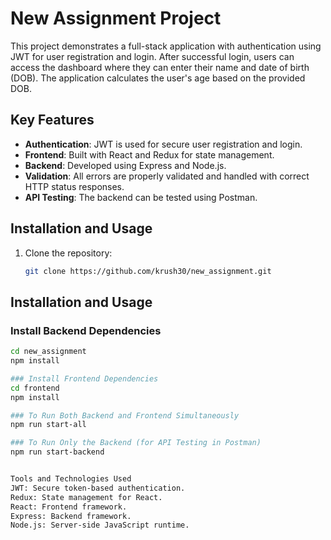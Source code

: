 # New Assignment Project

This project demonstrates a full-stack application with authentication using JWT for user registration and login. After successful login, users can access the dashboard where they can enter their name and date of birth (DOB). The application calculates the user's age based on the provided DOB.

## Key Features

- **Authentication**: JWT is used for secure user registration and login.
- **Frontend**: Built with React and Redux for state management.
- **Backend**: Developed using Express and Node.js.
- **Validation**: All errors are properly validated and handled with correct HTTP status responses.
- **API Testing**: The backend can be tested using Postman.

## Installation and Usage

1. Clone the repository:
   ```bash
   git clone https://github.com/krush30/new_assignment.git


## Installation and Usage

### Install Backend Dependencies
```bash
cd new_assignment
npm install

### Install Frontend Dependencies
cd frontend
npm install

### To Run Both Backend and Frontend Simultaneously
npm run start-all

### To Run Only the Backend (for API Testing in Postman)
npm run start-backend


Tools and Technologies Used
JWT: Secure token-based authentication.
Redux: State management for React.
React: Frontend framework.
Express: Backend framework.
Node.js: Server-side JavaScript runtime.